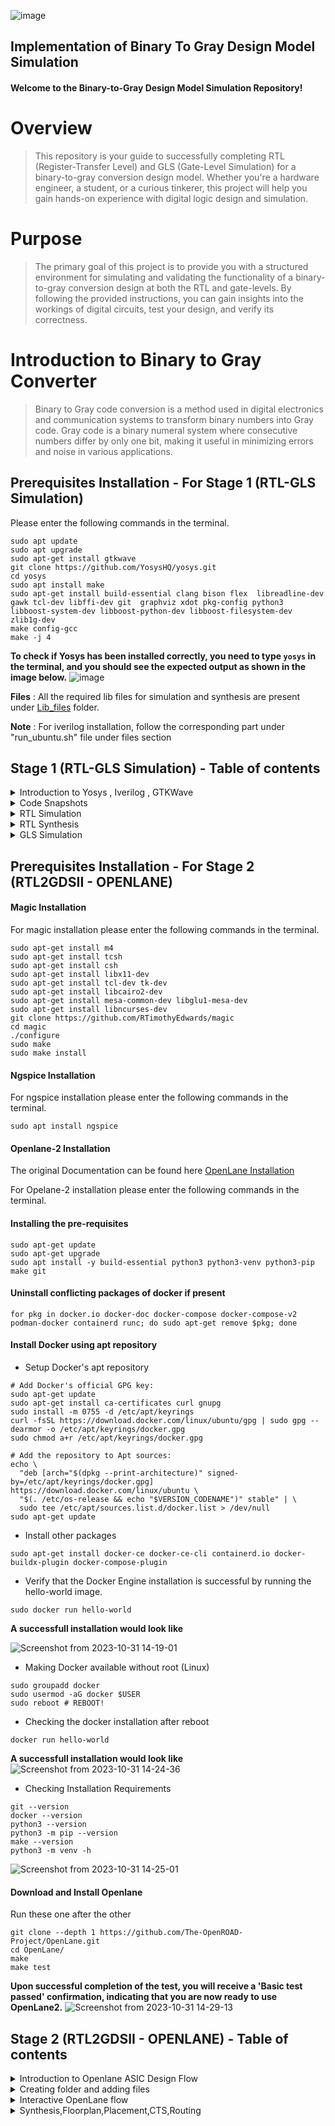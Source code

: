 ![image](https://github.com/Pavan2280/pes_binary_to_gray/assets/131603225/0c58c618-0432-46aa-a57c-7d4c43cf5369)

## Implementation of Binary To Gray Design Model Simulation

#### Welcome to the Binary-to-Gray Design Model Simulation Repository!

# Overview
> This repository is your guide to successfully completing RTL (Register-Transfer Level) and GLS (Gate-Level Simulation) for a binary-to-gray conversion design model. Whether you're a hardware engineer, a student, or a curious tinkerer, this project will help you gain hands-on experience with digital logic design and simulation.

# Purpose
> The primary goal of this project is to provide you with a structured environment for simulating and validating the functionality of a binary-to-gray conversion design at both the RTL and gate-levels. By following the provided instructions, you can gain insights into the workings of digital circuits, test your design, and verify its correctness.

# Introduction to Binary to Gray Converter
> Binary to Gray code conversion is a method used in digital electronics and communication systems to transform binary numbers into Gray code. Gray code is a binary numeral system where consecutive numbers differ by only one bit, making it useful in minimizing errors and noise in various applications. 

## Prerequisites Installation - For Stage 1 (RTL-GLS Simulation)
Please enter the following commands in the terminal.
```
sudo apt update
sudo apt upgrade
sudo apt-get install gtkwave
git clone https://github.com/YosysHQ/yosys.git
cd yosys
sudo apt install make
sudo apt-get install build-essential clang bison flex  libreadline-dev gawk tcl-dev libffi-dev git  graphviz xdot pkg-config python3 libboost-system-dev libboost-python-dev libboost-filesystem-dev zlib1g-dev
make config-gcc
make -j 4
```

**To check if Yosys has been installed correctly, you need to type `yosys` in the terminal, and you should see the expected output as shown in the image below.**
![image](https://github.com/Pavan2280/pes_binary_to_gray/assets/131603225/34a18d42-a8ce-48da-a3d6-1ece9b245802)

**Files** : All the required lib files for simulation and synthesis are present under [Lib_files](https://github.com/Pavan2280/pes_binary_to_gray/tree/main/Lib_files) folder.

**Note** : For iverilog installation, follow the corresponding part under "run_ubuntu.sh" file under files section

<a name="Stage-1"></a>

## Stage 1 (RTL-GLS Simulation) - Table of contents

<details>
<summary>Introduction to Yosys , Iverilog , GTKWave</summary>
<br>
  
1) **Yosys** : Yosys is an open-source synthesis tool.
- It converts RTL (Register Transfer Level) descriptions written in HDL (Hardware Description Language) into optimized gate-level netlists for digital circuit designs.
- Inputs to Yosys include a liberty file (.lib), which describes the characteristics of the target technology library, and a design file written in an HDL.
- The output of Yosys is a synthesized netlist mapped with the provided technology library, which is used for further steps in the digital design flow, such as place and route.

2) **Iverilog** : Iverilog is an open-source Verilog simulation and synthesis tool 
- It allows designers to verify their digital designs using simulation and generate netlists for synthesis.
- Inputs to Iverilog include testbench and design files written in Verilog.
- The output of Iverilog is typically a VCD (Value Change Dump) file. VCD files store data related to simulation, such as signal value changes, and are used for waveform visualization and analysis.
  
3) **GTKWave** : GTKWave is an open-source waveform viewer.
- It provides graphical visualization of simulation results produced by digital design simulation tools like Iverilog.
- Inputs to GTKWave include VCD files, which store simulation data.
- The output of GTKWave is a graphical waveform view that helps designers debug and analyze the behavior of digital circuits during simulation.

**Simple block diagram for Iverilog Based Simulation Flow**
![iv](https://github.com/Pavan2280/pes_asic_class/assets/131603225/da9c25d9-c1dd-4f47-8e2e-edd5a839e3c8)

**Simple block diagram for Yosys and Logic Synthesis**
![y](https://github.com/Pavan2280/pes_asic_class/assets/131603225/96f84104-686e-4497-8c35-352a29b36268)

**Simple block diagram to Verify Synthesis**
![y2](https://github.com/Pavan2280/pes_asic_class/assets/131603225/5a3c649c-50c6-4795-8175-866ecd2e82a8)
[Back to Stage-1](#Stage-1)
</details>

<details>
<summary>Code Snapshots</summary>
<br>

![image](https://github.com/Pavan2280/pes_binary_to_gray/assets/131603225/274ccee5-38fa-4a64-8a07-4df6e6e2a3b2)
![image](https://github.com/Pavan2280/pes_binary_to_gray/assets/131603225/1f3f537e-005e-4560-8b84-af913001654f)
![image](https://github.com/Pavan2280/pes_binary_to_gray/assets/131603225/b06f751d-96f5-4767-a0ee-d38b48ff05c0)


[Back to Stage-1](#Stage-1)
</details>

<details>
<summary>RTL Simulation</summary>
<br>
  
> RTL simulation is primarily used for verifying the correctness of a digital design. It allows designers to test and debug their designs before they are implemented in hardware. This helps in catching and rectifying design errors early in the development process, which can save time and resources.

+ Command to exectue
```
iverilog pes_binary_to_gray_converter.v pes_binary_to_gray_converter_tb.v                                                                                                      
./a.out                                                                                                                                            
gtkwave pes_binary_to_gray_converter_tb.vcd
```
![image](https://github.com/Pavan2280/pes_binary_to_gray/assets/131603225/2e58a07f-53f6-45e2-a181-c1f27dab03f9)
![image](https://github.com/Pavan2280/pes_binary_to_gray/assets/131603225/9a0b70aa-8156-49e3-9fbc-aad584d0af7a)

[Back to Stage-1](#Stage-1)
</details>

<details>
<summary>RTL Synthesis</summary>
<br>
  
> RTL synthesis, which stands for Register-Transfer Level synthesis, is a crucial phase in the digital design process, specifically within the field of electronic design automation (EDA). RTL synthesis involves translating a high-level RTL description of a digital circuit (usually described in languages like VHDL or Verilog) into a gate-level representation that can be implemented in hardware.

+ Command to exectue
```
yosys                                                                                                                                                 
read_liberty -lib ../lib/sky130_fd_sc_hd__tt_025C_1v80.lib
read_verilog pes_binary_to_gray_converter.v                                                                                                                   
synth -top pes_binary_to_gray_converter                                                                                                                           
abc -liberty ../lib/sky130_fd_sc_hd__tt_025C_1v80.lib                                                                
write_verilog -noattr pes_binary_to_gray_converter_net.v
show
```
![image](https://github.com/Pavan2280/pes_binary_to_gray/assets/131603225/a167d38f-4871-43b4-960f-17d4466c231e)
![image](https://github.com/Pavan2280/pes_binary_to_gray/assets/131603225/769d13b7-6a53-414d-8cdc-1212dbc6b97e)

[Back to Stage-1](#Stage-1)
</details>

<details>
<summary>GLS Simulation</summary>
<br>

> Gate Level Simulation (GLS) is a crucial step in the electronic design verification process, especially in the context of digital integrated circuits. It is used for post-synthesis verification to ensure that the synthesized design meets the desired functionality and timing requirements.

+ Command to exectue
```
iverilog ../my_lib/verilog_model/primitives.v ../my_lib/verilog_model/sky130_fd_sc_hd.v pes_binary_to_gray_converter_net.v pes_binary_to_gray_converter_tb.v
./a.out
gtkwave pes_binary_to_gray_converter_tb.vcd
```
![image](https://github.com/Pavan2280/pes_binary_to_gray/assets/131603225/b349e39e-49fe-4a65-941d-f696039ea05d)
![image](https://github.com/Pavan2280/pes_binary_to_gray/assets/131603225/f275793a-e4de-4f47-82c2-d55f4b00e670)

[Back to Stage-1](#Stage-1)
</details>

## Prerequisites Installation - For Stage 2 (RTL2GDSII - OPENLANE)

#### Magic Installation
For magic installation please enter the following commands in the terminal.
```
sudo apt-get install m4
sudo apt-get install tcsh
sudo apt-get install csh
sudo apt-get install libx11-dev
sudo apt-get install tcl-dev tk-dev
sudo apt-get install libcairo2-dev
sudo apt-get install mesa-common-dev libglu1-mesa-dev
sudo apt-get install libncurses-dev
git clone https://github.com/RTimothyEdwards/magic
cd magic
./configure
sudo make
sudo make install
```
#### Ngspice Installation
For ngspice installation please enter the following commands in the terminal.
```
sudo apt install ngspice
```

#### Openlane-2 Installation

The original Documentation can be found here [OpenLane Installation](https://openlane.readthedocs.io/en/latest/getting_started/installation/installation_ubuntu.html)

For Opelane-2 installation please enter the following commands in the terminal.

#### Installing the pre-requisites
```
sudo apt-get update
sudo apt-get upgrade
sudo apt install -y build-essential python3 python3-venv python3-pip make git
```

#### Uninstall conflicting packages of docker if present
```
for pkg in docker.io docker-doc docker-compose docker-compose-v2 podman-docker containerd runc; do sudo apt-get remove $pkg; done
```

#### Install Docker using apt repository
+ Setup Docker's apt repository
```
# Add Docker's official GPG key:
sudo apt-get update
sudo apt-get install ca-certificates curl gnupg
sudo install -m 0755 -d /etc/apt/keyrings
curl -fsSL https://download.docker.com/linux/ubuntu/gpg | sudo gpg --dearmor -o /etc/apt/keyrings/docker.gpg
sudo chmod a+r /etc/apt/keyrings/docker.gpg

# Add the repository to Apt sources:
echo \
  "deb [arch="$(dpkg --print-architecture)" signed-by=/etc/apt/keyrings/docker.gpg] https://download.docker.com/linux/ubuntu \
  "$(. /etc/os-release && echo "$VERSION_CODENAME")" stable" | \
  sudo tee /etc/apt/sources.list.d/docker.list > /dev/null
sudo apt-get update
```
+ Install other packages
```
sudo apt-get install docker-ce docker-ce-cli containerd.io docker-buildx-plugin docker-compose-plugin
```
+ Verify that the Docker Engine installation is successful by running the hello-world image.
```
sudo docker run hello-world
```

**A successfull installation would look like**

![Screenshot from 2023-10-31 14-19-01](https://github.com/Pavan2280/pes_binary_to_gray/assets/131603225/42dee311-55ff-4fe5-a402-9c31a31ed837)

+ Making Docker available without root (Linux)
```
sudo groupadd docker
sudo usermod -aG docker $USER
sudo reboot # REBOOT!
```
+ Checking the docker installation after reboot
```
docker run hello-world
```
**A successfull installation would look like**
![Screenshot from 2023-10-31 14-24-36](https://github.com/Pavan2280/pes_binary_to_gray/assets/131603225/7d747449-ca98-4fc8-b4b7-cfaf4c02beab)

+ Checking Installation Requirements
```
git --version
docker --version
python3 --version
python3 -m pip --version
make --version
python3 -m venv -h
```
![Screenshot from 2023-10-31 14-25-01](https://github.com/Pavan2280/pes_binary_to_gray/assets/131603225/19c993aa-6a83-4303-96ef-31908a576062)

#### Download and Install Openlane
Run these one after the other
```
git clone --depth 1 https://github.com/The-OpenROAD-Project/OpenLane.git
cd OpenLane/
make
make test
```
**Upon successful completion of the test, you will receive a 'Basic test passed' confirmation, indicating that you are now ready to use OpenLane2.**
![Screenshot from 2023-10-31 14-29-13](https://github.com/Pavan2280/pes_binary_to_gray/assets/131603225/5dce98c3-5623-4621-9f00-adae009f7429)

<b name="Stage-2"></b>

## Stage 2 (RTL2GDSII - OPENLANE) - Table of contents

<details>
<summary>Introduction to Openlane ASIC Design Flow</summary>
<br>

![image](https://github.com/Pavan2280/pes_pd/assets/131603225/24e63c09-da0d-4da6-943c-f54d6abbda85)

#### Design Stages

1) **Synthesis**
   1. **yosys** - Yosys performs RTL synthesis, converting high-level RTL descriptions into gate-level netlists.
   2. **abc** - ABC is used for further optimization and technology mapping to enhance the gate-level design.
   3. **OpenSTA** - OpenSTA conducts static timing analysis to verify if the synthesized design meets timing constraints in the OpenLane flow.

2) **Floorplan & PND**
   1. **init_fp (Initial Floorplan)** - Floorplanning involves determining the initial placement and arrangement of various functional blocks or cells within the chip's       
   layout area.
   2. **ioplacer** - ioplacer is a tool used in the physical design process to place Input/Output (I/O) pads or pins on the chip's boundary.
   3. **pdn** - The PDN is responsible for distributing power (supply voltage) and ground (reference voltage) throughout the chip, ensuring that all components receive the       necessary power supply and maintain stable electrical operation.
   4. **tapcell** - A "tapcell" is a special type of cell used in digital integrated circuit design, particularly in standard cell libraries.It is typically used to create 
   tap connections for the bulk terminals in digital CMOS (Complementary Metal-Oxide-Semiconductor) designs.

3) **Placement**
   1. **Replace** - RePlace is a tool used in the OpenLane flow for cell placement optimization.It focuses on optimizing the placement of standard cells within the chip's   
   layout to achieve better area utilization, timing, and power efficiency.
   2. **Resizer** - Resizer is a tool employed during the physical design process to perform cell resizing and optimization.
   3. **OpenDP (Open Detailed Placement)** - OpenDP, or Open Detailed Placement, is a detailed placement tool used in OpenLane.It is responsible for the fine-grained 
   placement of cells, ensuring that they are precisely positioned within rows and tracks while adhering to design constraints and achieving optimal utilization of the chip's 
   layout area.
   4. **OpenPhysyn (Open Physical Synthesis)** - OpenPhysyn is a tool within OpenLane that performs physical synthesis tasks.It optimizes the logical and physical aspects of 
   the design simultaneously, improving the placement, power, area, and timing by considering both logic and physical information during the optimization process.

4) **CTS**
   1. **TritonCTS** - TritonCTS generates a clock distribution network.

5) **Routing**
   1. **FastRoute** - FastRoute is a global routing tool used in the physical design stage of ASIC chip design.
   2. **TritonRoute** - TritonRoute is a detailed or global routing tool used in the later stages of ASIC chip design, following placement and initial global routing.
   
6) **GDSII Generation**
   1. **Magic** - Magic is primarily a layout tool used for creating and editing IC layouts, and it is often used for digital CMOS design.
   2. **KLayout** - KLayout is primarily used for viewing, editing, and analyzing IC layouts but is not a layout creation tool like Magic.
   
8) **Checks**
   1. **CVC** - CVC is a tool primarily used for verification and debugging of digital designs.
   2. **Netgen** - Netgen is an open-source digital netlist comparison and LVS (Layout vs. Schematic) tool.

[Back to Stage-2](#Stage-2)
</details>

<details>
<summary>Creating folder and adding files</summary>
<br>

Create a new folder within OpenLane with the same name as your design file `pes_binary_to_gray_converter`.

Note `pes_binary_to_gray_converter` folder should have [config.json](https://github.com/Pavan2280/pes_binary_to_gray/blob/main/config.json), `pes_binary_to_gray_converter.v` and the `src` folder.

Make sure `src` folder should have these [Files](https://github.com/Pavan2280/pes_binary_to_gray/tree/main/src)

The `pdks` folder must have this [File](https://github.com/Pavan2280/pes_binary_to_gray/blob/main/sky130_fd_sc_hd.v)

![Screenshot from 2023-10-31 21-30-11](https://github.com/Pavan2280/pes_binary_to_gray/assets/131603225/98f84586-8ac3-4e9c-afeb-583c57c075c0)

[Back to Stage-2](#Stage-2)
</details>

<details>
<summary>Interactive OpenLane flow</summary>
<br>

Open terminal and type the following commands.
```
cd OpenLane/ 
make mount 
./flow.tcl -interactive
package require openlane 0.9
prep -design pes_binary_to_gray_converter
```
![image](https://github.com/Pavan2280/pes_binary_to_gray/assets/131603225/d834210a-c527-4a73-85e2-937b7d7ffdf0)

[Back to Stage-2](#Stage-2)
</details>

<details>
<summary>Synthesis,Floorplan,Placement,CTS,Routing</summary>
<br>

**Synthesis**
+ Command to exectue
```
run_synthesis
```
![image](https://github.com/Pavan2280/pes_binary_to_gray/assets/131603225/f00db54b-1364-4534-be3d-49a99b4e1787)
![image](https://github.com/Pavan2280/pes_binary_to_gray/assets/131603225/ea8c0ff0-879a-4b7e-a0e9-a117631c9ec2)

**Floorplan**
+ Command to exectue
```
run_floorplan
```
![image](https://github.com/Pavan2280/pes_binary_to_gray/assets/131603225/e7192afb-3c6e-49a3-b675-6a763883d5f1)

**Note we need to use libs.tech file so we need to gitclone this https://github.com/hwiiiii/sky130A into pdks folder**
```
git clone https://github.com/hwiiiii/sky130A
```

```
magic -T /home/pavanstalegaon/OpenLane/pdks/sky130A/sky130A/libs.tech/magic/sky130A.tech lef read ../../tmp/merged.nom.lef def pes_binary_to_gray_converter.def &
```

![image](https://github.com/Pavan2280/pes_binary_to_gray/assets/131603225/2e13e098-36ee-4237-b77f-f86d0330b965)
![image](https://github.com/Pavan2280/pes_binary_to_gray/assets/131603225/80d19995-0338-4577-b98d-402cff16c955)
![image](https://github.com/Pavan2280/pes_binary_to_gray/assets/131603225/27b8b2dc-2933-4e68-9919-5b9895a9fe86)

**Placement**
+ Command to exectue
```
run_placement
```
![image](https://github.com/Pavan2280/pes_binary_to_gray/assets/131603225/77dc5322-9815-452f-abd3-9a84d73fe1e2)

```
magic -T /home/pavanstalegaon/OpenLane/pdks/sky130A/sky130A/libs.tech/magic/sky130A.tech lef read ../../tmp/merged.nom.lef def pes_binary_to_gray_converter.def &
```

![image](https://github.com/Pavan2280/pes_binary_to_gray/assets/131603225/79866612-19bf-49ed-8873-555fbd5c282e)

**CTS**
+ Command to exectue
```
run_cts
```
![image](https://github.com/Pavan2280/pes_binary_to_gray/assets/131603225/0f5f9ab2-d8f4-480f-afc3-a0dff3fed912)

**These reports generated are given below , after executing run_cts command**

![WhatsApp Image 2023-11-03 at 18 45 54_26baa361](https://github.com/Pavan2280/pes_binary_to_gray/assets/131603225/de120007-2765-49a1-83c1-e188e784460d)

![WhatsApp Image 2023-11-03 at 18 45 55_db237259](https://github.com/Pavan2280/pes_binary_to_gray/assets/131603225/4ca78b94-4070-4a14-800c-80afe1563e4c)

![WhatsApp Image 2023-11-03 at 18 45 55_f26bce5c](https://github.com/Pavan2280/pes_binary_to_gray/assets/131603225/d2e83b70-4015-494d-b0e3-3fa22884fb61)

![WhatsApp Image 2023-11-03 at 18 45 55_e586ad61](https://github.com/Pavan2280/pes_binary_to_gray/assets/131603225/34d9d341-e4b8-464f-b4a5-1ba37bf40674)

![WhatsApp Image 2023-11-03 at 18 45 56_96e020b8](https://github.com/Pavan2280/pes_binary_to_gray/assets/131603225/483fa9f7-754a-41b1-8bce-1d588b4f5fb7)

![WhatsApp Image 2023-11-03 at 18 45 56_4c8b1dce](https://github.com/Pavan2280/pes_binary_to_gray/assets/131603225/8083ed33-59d9-4c0c-8b27-fae5f7652061)

![WhatsApp Image 2023-11-03 at 18 45 56_a7f194f7](https://github.com/Pavan2280/pes_binary_to_gray/assets/131603225/805faf92-eb03-43cf-93c3-d3022d94cec1)

![WhatsApp Image 2023-11-03 at 18 45 57_a033e87e](https://github.com/Pavan2280/pes_binary_to_gray/assets/131603225/061941d1-bb0f-4918-af78-dd110656717d)

**Routing**
+ Command to exectue
```
run_routing
```
![image](https://github.com/Pavan2280/pes_binary_to_gray/assets/131603225/65a665bf-d5ac-4d53-b207-1e2b5ef1c278)

```
magic -T /home/pavanstalegaon/OpenLane/pdks/sky130A/sky130A/libs.tech/magic/sky130A.tech lef read ../../tmp/merged.nom.lef def pes_binary_to_gray_converter.def &
```

![image](https://github.com/Pavan2280/pes_binary_to_gray/assets/131603225/38a61ce2-30f4-4ab2-b970-b2cb9496a32e)

**These reports generated are given below , after executing run_routing command**

![WhatsApp Image 2023-11-03 at 18 07 23_0c24b3ce](https://github.com/Pavan2280/pes_binary_to_gray/assets/131603225/b3adcca1-6916-42cf-b54d-311a0df3aa53)

![WhatsApp Image 2023-11-03 at 18 07 55_6d2c2127](https://github.com/Pavan2280/pes_binary_to_gray/assets/131603225/ed50e830-5873-4f60-ab9b-d7e572856087)

![WhatsApp Image 2023-11-03 at 18 08 03_a453f791](https://github.com/Pavan2280/pes_binary_to_gray/assets/131603225/ed55bf13-f553-4d13-ba35-d4c52a996e26)

![WhatsApp Image 2023-11-03 at 18 08 17_1775bd3d](https://github.com/Pavan2280/pes_binary_to_gray/assets/131603225/26a7ee4c-dcf9-4463-8388-6264eef46cb0)

![WhatsApp Image 2023-11-03 at 18 10 53_57884b22](https://github.com/Pavan2280/pes_binary_to_gray/assets/131603225/276452bd-3bda-481e-8a94-e6c8da972785)

![WhatsApp Image 2023-11-03 at 18 12 26_768d16e9](https://github.com/Pavan2280/pes_binary_to_gray/assets/131603225/d104783c-0dc9-4064-ac68-9e45214fb9d7)

![WhatsApp Image 2023-11-03 at 18 12 37_b8e2f46b](https://github.com/Pavan2280/pes_binary_to_gray/assets/131603225/9b4a4a07-95ee-4e13-9305-7538afffebd4)

![WhatsApp Image 2023-11-03 at 18 12 58_294b5666](https://github.com/Pavan2280/pes_binary_to_gray/assets/131603225/f369388f-dafa-4c67-946c-17a5a8739d29)

[Back to Stage-2](#Stage-2)

#### Statistics
- Internal Power = 1.39e-04 W
- Switching Power = 3.00e-05
- Leakage Power = 3.35e-10
- Total Power = 1.69e-04
</details>
